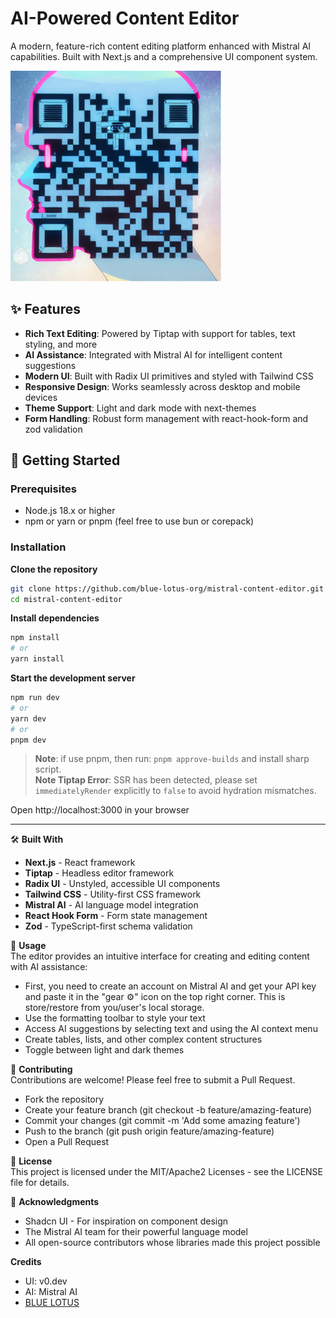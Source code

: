 # AI-Powered Content Editor

A modern, feature-rich content editing platform enhanced with Mistral AI capabilities. Built with Next.js and a comprehensive UI component system.

![Content Editor](./BLUELOTUS.png)

## ✨ Features

- **Rich Text Editing**: Powered by Tiptap with support for tables, text styling, and more
- **AI Assistance**: Integrated with Mistral AI for intelligent content suggestions
- **Modern UI**: Built with Radix UI primitives and styled with Tailwind CSS
- **Responsive Design**: Works seamlessly across desktop and mobile devices
- **Theme Support**: Light and dark mode with next-themes
- **Form Handling**: Robust form management with react-hook-form and zod validation

## 🚀 Getting Started

### Prerequisites

- Node.js 18.x or higher
- npm or yarn or pnpm (feel free to use bun or corepack)

### Installation

**Clone the repository**
```bash
git clone https://github.com/blue-lotus-org/mistral-content-editor.git
cd mistral-content-editor
```

**Install dependencies**
```bash
npm install
# or
yarn install
```

**Start the development server**
```bash
npm run dev
# or
yarn dev
# or
pnpm dev
```

> **Note**: if use pnpm, then run: `pnpm approve-builds` and install sharp script.\
**Note Tiptap Error**: SSR has been detected, please set `immediatelyRender` explicitly to `false` to avoid hydration mismatches.

Open http://localhost:3000 in your browser

---

🛠️ **Built With**
- **Next.js** - React framework
- **Tiptap** - Headless editor framework
- **Radix UI** - Unstyled, accessible UI components
- **Tailwind CSS** - Utility-first CSS framework
- **Mistral AI** - AI language model integration
- **React Hook Form** - Form state management
- **Zod** - TypeScript-first schema validation

📖 **Usage**\
The editor provides an intuitive interface for creating and editing content with AI assistance:

- First, you need to create an account on Mistral AI and get your API key and paste it in the "gear ⚙️" icon on the top right corner. This is store/restore from you/user's local storage.
- Use the formatting toolbar to style your text
- Access AI suggestions by selecting text and using the AI context menu
- Create tables, lists, and other complex content structures
- Toggle between light and dark themes

🤝 **Contributing**\
Contributions are welcome! Please feel free to submit a Pull Request.

- Fork the repository
- Create your feature branch (git checkout -b feature/amazing-feature)
- Commit your changes (git commit -m 'Add some amazing feature')
- Push to the branch (git push origin feature/amazing-feature)
- Open a Pull Request

📄 **License**\
This project is licensed under the MIT/Apache2 Licenses - see the LICENSE file for details.

🙏 **Acknowledgments**
- Shadcn UI - For inspiration on component design
- The Mistral AI team for their powerful language model
- All open-source contributors whose libraries made this project possible

**Credits**
- UI: v0.dev
- AI: Mistral AI
- [BLUE LOTUS](https://lotuschain.org)
